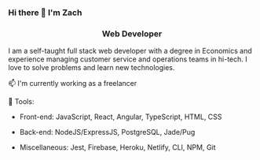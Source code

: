 ### Hi there 👋 I'm Zach

<h3 align="center">Web Developer</h3>

I am a self-taught full stack web developer with a degree in Economics and experience managing customer service and operations teams in hi-tech. I love to solve problems and learn new technologies.

📫 I'm currently working as a freelancer

:wrench: Tools: 

- Front-end: JavaScript, React, Angular, TypeScript, HTML, CSS

- Back-end: NodeJS/ExpressJS, PostgreSQL, Jade/Pug

- Miscellaneous: Jest, Firebase, Heroku, Netlify, CLI, NPM, Git



<!--
**zacharydub/zacharydub** is a ✨ _special_ ✨ repository because its `README.md` (this file) appears on your GitHub profile.

Here are some ideas to get you started:

- 🔭 I’m currently working on ...
- 🌱 I’m currently learning ...
- 👯 I’m looking to collaborate on ...
- 🤔 I’m looking for help with ...
- 💬 Ask me about ...
- 📫 How to reach me: ...
- 😄 Pronouns: ...
- ⚡ Fun fact: ...
-->
